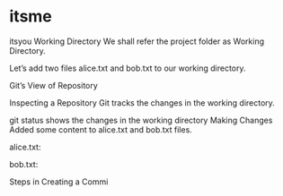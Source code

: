 # itsme
itsyou
Working Directory
We shall refer the project folder as  Working Directory.

Let’s add two files alice.txt and bob.txt to our working directory.

Git’s View of Repository


Inspecting a Repository
Git tracks the changes in the working directory.

git status shows the changes in the working directory
Making Changes
Added some content to alice.txt and bob.txt files.

alice.txt:

bob.txt:

Steps in Creating a Commi
